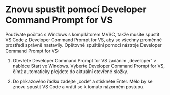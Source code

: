 <h1 data-loc-id="walkthrough.windows.title.open.dev.command.prompt">Znovu spustit pomocí <span>Developer Command Prompt for VS</span></h1>
<p data-loc-id="walkthrough.windows.background.dev.command.prompt"> Používáte počítač s Windows s kompilátorem MVSC, takže musíte spustit VS Code z <span>Developer Command Prompt for VS</span>, aby se všechny proměnné prostředí správně nastavily. Opětovné spuštění pomocí nástroje <span>Developer Command Prompt for VS</span>:</p>
<ol>
<li><p data-loc-id="walkthrough.open.command.prompt">Otevřete <span>Developer Command Prompt for VS</span> zadáním „<span>developer</span>“ v nabídce Start ve Windows. Vyberte <span>Developer Command Prompt for VS</span>, čímž automaticky přejdete do aktuální otevřené složky.</p>
</li>
<li><p data-loc-id="walkthrough.windows.press.f5">Do příkazového řádku zadejte „<span>code</span>“ a stiskněte Enter. Mělo by se znovu spustit VS Code a vrátit se k tomuto názorném postupu. </p>
</li>
</ol>